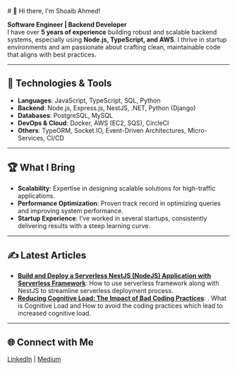 <span align="center"># 👋 Hi there, I'm Shoaib Ahmed!</span>

**Software Engineer | Backend Developer**  
I have over **5 years of experience** building robust and scalable backend systems, especially using **Node.js, TypeScript, and AWS**. I thrive in startup environments and am passionate about crafting clean, maintainable code that aligns with best practices. 

---

## 🔧 Technologies & Tools
- **Languages**: JavaScript, TypeScript, SQL, Python
- **Backend**: Node.js, Express.js, NestJS, .NET, Python (Django)
- **Databases**: PostgreSQL, MySQL
- **DevOps & Cloud**: Docker, AWS (EC2, SQS), CircleCI
- **Others**: TypeORM, Socket.IO, Event-Driven Architectures, Micro-Services, CI/CD

---

## 🏆 What I Bring
- **Scalability**: Expertise in designing scalable solutions for high-traffic applications.
- **Performance Optimization**: Proven track record in optimizing queries and improving system performance.
- **Startup Experience**: I’ve worked in several startups, consistently delivering results with a steep learning curve.

---

## ✍️ Latest Articles
- [**Build and Deploy a Serverless NestJS (NodeJS) Application with Serverless Framework**]([link](https://medium.com/@shoaibahmd/build-and-deploy-a-serverless-nestjs-nodejs-application-with-serverless-framework-95741ced3e70)): How to use serverless framework along with NestJS to streamline serverless deployment process.
- [**Reducing Cognitive Load: The Impact of Bad Coding Practices**]([link](https://medium.com/@shoaibahmd/reducing-cognitive-load-the-impact-of-bad-coding-practices-0a45927c37cd)): .
  What is Cognitive Load and How to avoid the coding practices which lead to increased cognitive load.
---

## 🌐 Connect with Me
[LinkedIn]([link](https://www.linkedin.com/in/shoaib-ahmd/)) | [Medium]([link](https://medium.com/@shoaibahmd)) 
